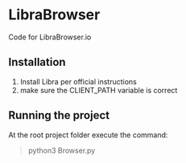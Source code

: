 # LibraBrowser
Code for LibraBrowser.io

## Installation
1. Install Libra per official instructions
2. make sure the CLIENT_PATH variable is correct

## Running the project
At the root project folder execute the command:
> python3 Browser.py
